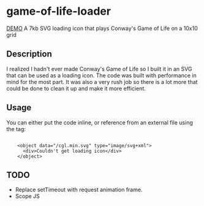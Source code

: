 # game-of-life-loader
[DEMO](https://robertpage.github.io/game-of-life-loader/cgl.svg)
A 7kb SVG loading icon that plays Conway's Game of Life on a 10x10 grid

## Description
I realized I hadn't ever made Conway's Game of Life so I built it in an SVG that can be used as a loading icon. The code was built with performance in mind for the most part. It was also a very rush job so there is a lot more that could be done to clean it up and make it more efficient.

## Usage
You can either put the code inline, or reference from an external file using the <object> tag:
<pre><code> 
    &lt;object data="/cgl.min.svg" type="image/svg+xml"&gt;
      &lt;div&gt;Couldn't get loading icon&lt;/div&gt;
    &lt;/object&gt;
</code></pre>

## TODO
- Replace setTimeout with request animation frame. 
- Scope JS
